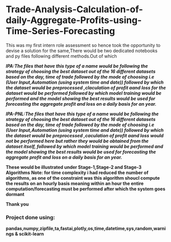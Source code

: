# Trade-Analysis-Calculation-of-daily-Aggregate-Profits-using-Time-Series-Forecasting
This was  my first intern role assessment so hence took the opportunity to devise a solution for the same,There would be two  dedicated notebooks and py files following different methods.Out of which

***IPA:The files that have this type of a name would be following the strategy of choosing the best dataset out of the 16 different datasets based on the day, time of trade followed by the mode of choosing i.e (User Input,Automation (using system time and date)) followed by which the dataset would be preprocessed ,claculation of profit aand loss for the dataset would be performed followed by which model training would be performed and the model showing the best results would be used for forecasting the aggregate profit and loss on a daily basis for an year.***


***IPA-PNL:The files that have this type of a name would be following the strategy of choosing the best dataset out of the 16 different datasets based on the day, time of trade followed by the mode of choosing i.e (User Input,Automation (using system time and date)) followed by which the dataset would be preprocessed ,caculation of profit aand loss would not be performed here but rather they would be obtained from the dataset itself, followed by which model training would be performed and the model showing the best results would be used for forecasting the aggregate profit and loss on a daily basis for an year.***

**These would be illustrated under Stage-1,Stage-2 and Stage-3 Algorithms**
**Note: for time complexity i had reduced the number of algorithms, as one of the constraint was this algorithm shoucl compute the results on an hourly basis meaning within an hour the entire computation/forecasting must be performed after which the system goes dormant**

**Thank you**

### Project done using:
**pandas,numpy,zipfile,ta,fastai,plotly,os,time,datetime,sys,random,warnings & scikit-learn**
